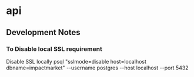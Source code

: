 # api


## Development Notes

### To Disable local SSL requirement
Disable SSL locally
psql "sslmode=disable host=localhost dbname=impactmarket" --username postgres --host localhost --port 5432